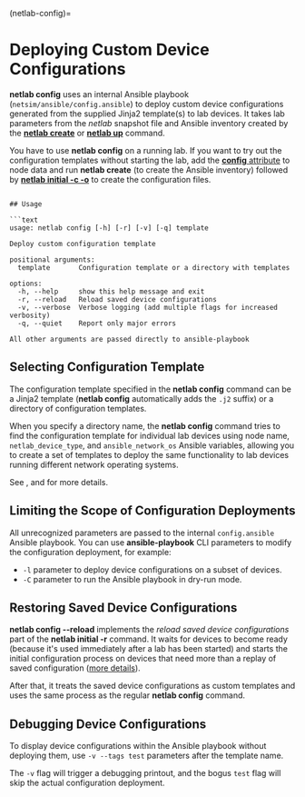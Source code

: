 (netlab-config)=
# Deploying Custom Device Configurations

**netlab config** uses an internal Ansible playbook (`netsim/ansible/config.ansible`) to deploy custom device configurations generated from the supplied Jinja2 template(s) to lab devices. It takes lab parameters from the _netlab_ snapshot file and Ansible inventory created by the **[netlab create](netlab-create)** or **[netlab up](netlab-up)** command.

You have to use **netlab config** on a running lab. If you want to try out the configuration templates without starting the lab,  add the [**config** attribute](custom-config) to node data and run **netlab create** (to create the Ansible inventory) followed by **[netlab initial -c -o](netlab-initial)** to create the configuration files.

```

## Usage

```text
usage: netlab config [-h] [-r] [-v] [-q] template

Deploy custom configuration template

positional arguments:
  template       Configuration template or a directory with templates

options:
  -h, --help     show this help message and exit
  -r, --reload   Reload saved device configurations
  -v, --verbose  Verbose logging (add multiple flags for increased verbosity)
  -q, --quiet    Report only major errors

All other arguments are passed directly to ansible-playbook
```

## Selecting Configuration Template

The configuration template specified in the **netlab config** command can be a Jinja2 template (**netlab config** automatically adds the `.j2` suffix) or a directory of configuration templates.

When you specify a directory name, the **netlab config** command tries to find the configuration template for individual lab devices using node name, `netlab_device_type`, and `ansible_network_os` Ansible variables, allowing you to create a set of templates to deploy the same functionality to lab devices running different network operating systems.

See [](custom-config), [](netlab-initial-custom) and [](dev-find-custom) for more details.

## Limiting the Scope of Configuration Deployments

All unrecognized parameters are passed to the internal `config.ansible` Ansible playbook. You can use **ansible-playbook** CLI parameters to modify the configuration deployment, for example:

* `-l` parameter to deploy device configurations on a subset of devices.
* `-C` parameter to run the Ansible playbook in dry-run mode.

## Restoring Saved Device Configurations

**netlab config --reload** implements the *reload saved device configurations* part of the **netlab initial -r** command. It waits for devices to become ready (because it's used immediately after a lab has been started) and starts the initial configuration process on devices that need more than a replay of saved configuration ([more details](netlab-up-reload)).

After that, it treats the saved device configurations as custom templates and uses the same process as the regular **netlab config** command.

## Debugging Device Configurations

To display device configurations within the Ansible playbook without deploying them, use `-v --tags test` parameters after the template name. 

The `-v` flag will trigger a debugging printout, and the bogus `test` flag will skip the actual configuration deployment.
